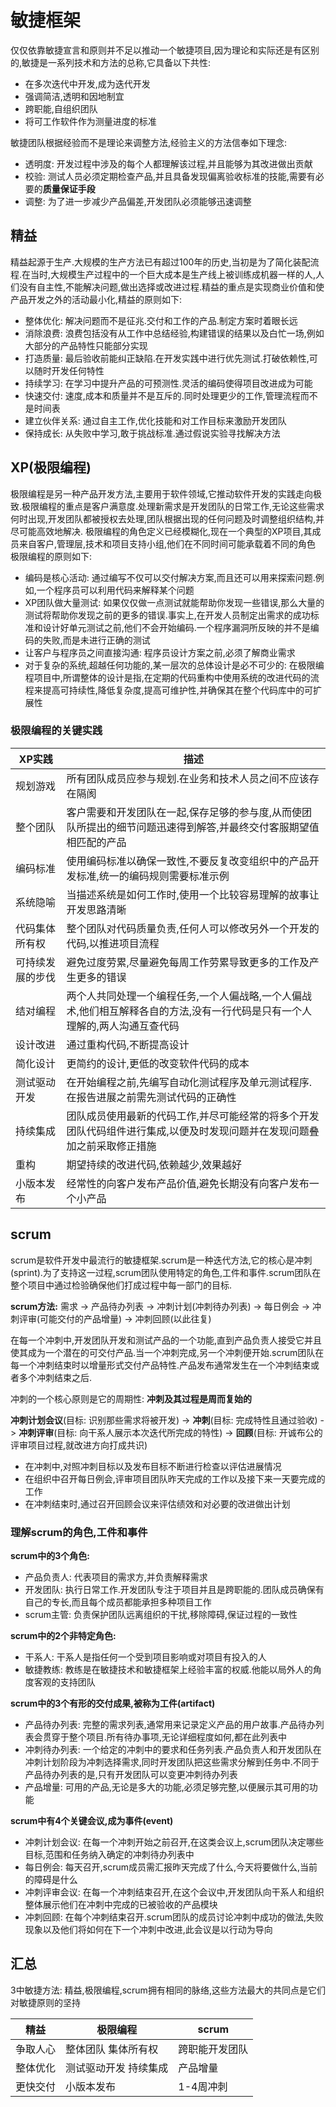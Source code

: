 # 敏捷框架
仅仅依靠敏捷宣言和原则并不足以推动一个敏捷项目,因为理论和实际还是有区别的,敏捷是一系列技术和方法的总称,它具备以下共性:
* 在多次迭代中开发,成为迭代开发
* 强调简洁,透明和因地制宜
* 跨职能,自组织团队
* 将可工作软件作为测量进度的标准

敏捷团队根据经验而不是理论来调整方法,经验主义的方法信奉如下理念:
* 透明度: 开发过程中涉及的每个人都理解该过程,并且能够为其改进做出贡献
* 校验: 测试人员必须定期检查产品,并且具备发现偏离验收标准的技能,需要有必要的**质量保证手段**
* 调整: 为了进一步减少产品偏差,开发团队必须能够迅速调整

## 精益
精益起源于生产.大规模的生产方法已有超过100年的历史,当初是为了简化装配流程.在当时,大规模生产过程中的一个巨大成本是生产线上被训练成机器一样的人,人们没有自主性,不能解决问题,做出选择或改进过程.精益的重点是实现商业价值和使产品开发之外的活动最小化,精益的原则如下:
* 整体优化: 解决问题而不是征兆.交付和工作的产品.制定方案时着眼长远
* 消除浪费: 浪费包括没有从工作中总结经验,构建错误的结果以及白忙一场,例如大部分的产品特性只能部分实现
* 打造质量: 最后验收前能纠正缺陷.在开发实践中进行优先测试.打破依赖性,可以随时开发任何特性
* 持续学习: 在学习中提升产品的可预测性.灵活的编码使得项目改进成为可能
* 快速交付: 速度,成本和质量并不是互斥的.同时处理更少的工作,管理流程而不是时间表
* 建立伙伴关系: 通过自主工作,优化技能和对工作目标来激励开发团队
* 保持成长: 从失败中学习,敢于挑战标准.通过假说实验寻找解决方法

## XP(极限编程)
极限编程是另一种产品开发方法,主要用于软件领域,它推动软件开发的实践走向极致.极限编程的重点是客户满意度.处理新需求是开发团队的日常工作,无论这些需求何时出现,开发团队都被授权去处理,团队根据出现的任何问题及时调整组织结构,并尽可能高效地解决.
极限编程的角色定义已经模糊化,现在一个典型的XP项目,其成员来自客户,管理层,技术和项目支持小组,他们在不同时间可能承载着不同的角色
极限编程的原则如下:
* 编码是核心活动: 通过编写不仅可以交付解决方案,而且还可以用来探索问题.例如,一个程序员可以利用代码来解释某个问题
* XP团队做大量测试: 如果仅仅做一点测试就能帮助你发现一些错误,那么大量的测试将帮助你发现之前的更多的错误.事实上,在开发人员制定出需求的成功标准和设计好单元测试之前,他们不会开始编码.一个程序漏洞所反映的并不是编码的失败,而是未进行正确的测试
* 让客户与程序员之间直接沟通: 程序员设计方案之前,必须了解商业需求
* 对于复杂的系统,超越任何功能的,某一层次的总体设计是必不可少的: 在极限编程项目中,所谓整体的设计是指,在定期的代码重构中使用系统的改进代码的流程来提高可持续性,降低复杂度,提高可维护性,并确保其在整个代码库中的可扩展性

### 极限编程的关键实践

| XP实践 | 描述 |
| --- | --- |
| 规划游戏 | 所有团队成员应参与规划.在业务和技术人员之间不应该存在隔阂  |
| 整个团队 | 客户需要和开发团队在一起,保存足够的参与度,从而使团队所提出的细节问题迅速得到解答,并最终交付客服期望值相匹配的产品 |
| 编码标准 | 使用编码标准以确保一致性,不要反复改变组织中的产品开发标准,统一的编码规则需要标准示例 |
| 系统隐喻 | 当描述系统是如何工作时,使用一个比较容易理解的故事让开发思路清晰 |
| 代码集体所有权 | 整个团队对代码质量负责,任何人可以修改另外一个开发的代码,以推进项目流程 |
| 可持续发展的步伐 | 避免过度劳累,尽量避免每周工作劳累导致更多的工作及产生更多的错误 |
| 结对编程 | 两个人共同处理一个编程任务,一个人偏战略,一个人偏战术,他们相互解释各自的方法,没有一行代码是只有一个人理解的,两人沟通互查代码 |
| 设计改进 | 通过重构代码,不断提高设计 |
| 简化设计 | 更简约的设计,更低的改变软件代码的成本 |
| 测试驱动开发 | 在开始编程之前,先编写自动化测试程序及单元测试程序.在报告进展之前需先测试代码的正确性 |
| 持续集成 | 团队成员使用最新的代码工作,并尽可能经常的将多个开发团队代码组件进行集成,以便及时发现问题并在发现问题叠加之前采取修正措施 |
| 重构 | 期望持续的改进代码,依赖越少,效果越好 |
| 小版本发布 | 经常性的向客户发布产品价值,避免长期没有向客户发布一个小产品 |

## scrum
scrum是软件开发中最流行的敏捷框架.scrum是一种迭代方法,它的核心是冲刺(sprint).为了支持这一过程,scrum团队使用特定的角色,工件和事件.scrum团队在整个项目中通过检验确保他们打成过程中每一部门的目标.

**scrum方法:** 需求 -> 产品待办列表 -> 冲刺计划(冲刺待办列表) -> 每日例会 -> 冲刺评审(可能交付的产品增量) -> 冲刺回顾(以此往复)

在每一个冲刺中,开发团队开发和测试产品的一个功能,直到产品负责人接受它并且使其成为一个潜在的可交付产品.当一个冲刺完成,另一个冲刺便开始.scrum团队在每一个冲刺结束时以增量形式交付产品特性.产品发布通常发生在一个冲刺结束或者多个冲刺结束之后.

冲刺的一个核心原则是它的周期性: **冲刺及其过程是周而复始的**

**冲刺计划会议**(目标: 识别那些需求将被开发) -> **冲刺**(目标: 完成特性且通过验收) -> **冲刺评审**(目标: 向干系人展示本次迭代所完成的特性) -> **回顾**(目标: 开诚布公的评审项目过程,就改进方向打成共识)

* 在冲刺中,对照冲刺目标以及发布目标不断进行检查以评估进展情况
* 在组织中召开每日例会,评审项目团队昨天完成的工作以及接下来一天要完成的工作
* 在冲刺结束时,通过召开回顾会议来评估绩效和对必要的改进做出计划

### 理解scrum的角色,工件和事件
**scrum中的3个角色:**
* 产品负责人: 代表项目的需求方,并负责解释需求
* 开发团队: 执行日常工作.开发团队专注于项目并且是跨职能的.团队成员确保有自己的专长,而且每个成员都能承担多种项目工作
* scrum主管: 负责保护团队远离组织的干扰,移除障碍,保证过程的一致性

**scrum中的2个非特定角色:**
* 干系人: 干系人是指任何一个受到项目影响或对项目有投入的人
* 敏捷教练: 教练是在敏捷技术和敏捷框架上经验丰富的权威.他能以局外人的角度客观的支持团队


**scrum中的3个有形的交付成果,被称为工件(artifact)**
* 产品待办列表: 完整的需求列表,通常用来记录定义产品的用户故事.产品待办列表会贯穿于整个项目.所有待办事项,无论详细程度如何,都在此列表中
* 冲刺待办列表: 一个给定的冲刺中的要求和任务列表.产品负责人和开发团队在冲刺计划阶段为冲刺选择需求,同时开发团队把这些需求分解到任务中.不同于产品待办列表的是,只有开发团队可以变更冲刺待办列表
* 产品增量: 可用的产品,无论是多大的功能,必须足够完整,以便展示其可用的功能

**scrum中有4个关键会议,成为事件(event)**
* 冲刺计划会议: 在每一个冲刺开始之前召开,在这类会议上,scrum团队决定哪些目标,范围和任务纳入确定的冲刺待办列表中
* 每日例会: 每天召开,scrum成员需汇报昨天完成了什么,今天将要做什么,当前的障碍是什么
* 冲刺评审会议: 在每一个冲刺结束召开,在这个会议中,开发团队向干系人和组织整体展示他们在冲刺中完成的已被验收的产品模块
* 冲刺回顾: 在每个冲刺结束召开.scrum团队的成员讨论冲刺中成功的做法,失败现象以及他们将如何在下一个冲刺中改进,此会议是以行动为导向

## 汇总
3中敏捷方法: 精益,极限编程,scrum拥有相同的脉络,这些方法最大的共同点是它们对敏捷原则的坚持

| 精益 | 极限编程 | scrum |
| --- | --- | --- |
| 争取人心 | 整体团队 集体所有权 | 跨职能开发团队 |
| 整体优化 | 测试驱动开发 持续集成 | 产品增量 |
| 更快交付 | 小版本发布 | 1-4周冲刺 |




